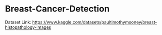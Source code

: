 # Breast-Cancer-Detection

Dataset Link: https://www.kaggle.com/datasets/paultimothymooney/breast-histopathology-images
